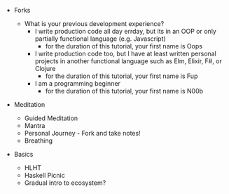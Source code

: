 * Forks
  * What is your previous development experience? 
    * I write production code all day errday, but its in an OOP or only partially functional language (e.g. Javascript)
      * for the duration of this tutorial, your first name is Oops
    * I write production code too, but I have at least written personal projects in another functional language such as Elm, Elixir, F#, or Clojure
      * for the duration of this tutorial, your first name is Fup
    * I am a programming beginner
      * for the duration of this tutorial, your first name is N00b 

* Meditation
  * Guided Meditation
  * Mantra
  * Personal Journey - Fork and take notes!
  * Breathing
* Basics
  * HLHT
  * Haskell Picnic
  * Gradual intro to ecosystem? 

